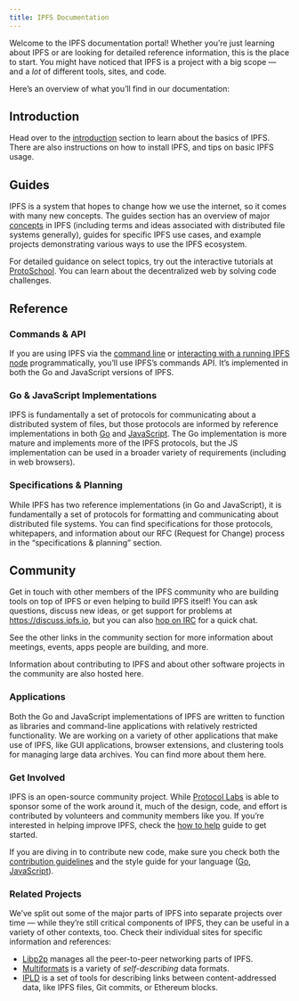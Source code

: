 ```yaml
---
title: IPFS Documentation
---
```


Welcome to the IPFS documentation portal! Whether you’re just learning about IPFS or are looking for detailed reference information, this is the place to start. You might have noticed that IPFS is a project with a big scope — and a *lot* of different tools, sites, and code.

Here’s an overview of what you’ll find in our documentation:

## Introduction

Head over to the [introduction](/introduction) section to learn about the basics of IPFS. There are also instructions on how to install IPFS, and tips on basic IPFS usage.

## Guides

IPFS is a system that hopes to change how we use the internet, so it comes with many new concepts. The guides section has an overview of major [concepts](/guides/concepts) in IPFS (including terms and ideas associated with distributed file systems generally), guides for specific IPFS use cases, and example projects demonstrating various ways to use the IPFS ecosystem.

For detailed guidance on select topics, try out the interactive tutorials at [ProtoSchool](https://proto.school). You can learn about the decentralized web by solving code challenges.

## Reference

### Commands & API

If you are using IPFS via the [command line](/reference/api/cli) or [interacting with a running IPFS node](/reference/api/http) programmatically, you’ll use IPFS’s commands API. It’s implemented in both the Go and JavaScript versions of IPFS.

### Go & JavaScript Implementations

IPFS is fundamentally a set of protocols for communicating about a distributed system of files, but those protocols are informed by reference implementations in both [Go](/reference/go/overview) and [JavaScript](/reference/js/overview). The Go implementation is more mature and implements more of the IPFS protocols, but the JS implementation can be used in a broader variety of requirements (including in web browsers).


### Specifications & Planning

While IPFS has two reference implementations (in Go and JavaScript), it is fundamentally a set of protocols for formatting and communicating about distributed file systems. You can find specifications for those protocols, whitepapers, and information about our RFC (Request for Change) process in the “specifications & planning” section.


## Community

Get in touch with other members of the IPFS community who are building tools on top of IPFS or even helping to build IPFS itself! You can ask questions, discuss new ideas, or get support for problems at https://discuss.ipfs.io, but you can also [hop on IRC](/community/irc) for a quick chat.

See the other links in the community section for more information about meetings, events, apps people are building, and more.

Information about contributing to IPFS and about other software projects in the community are also hosted here.


### Applications

Both the Go and JavaScript implementations of IPFS are written to function as libraries and command-line applications with relatively restricted functionality. We are working on a variety of other applications that make use of IPFS, like GUI applications, browser extensions, and clustering tools for managing large data archives. You can find more about them here.


### Get Involved

IPFS is an open-source community project. While [Protocol Labs](https://protocol.ai) is able to sponsor some of the work around it, much of the design, code, and effort is contributed by volunteers and community members like you. If you’re interested in helping improve IPFS, check the [how to help](/community/contribute/how-to-help) guide to get started.

If you are diving in to contribute new code, make sure you check both the [contribution guidelines](https://github.com/ipfs/community/blob/master/CONTRIBUTING.md) and the style guide for your language ([Go](https://github.com/ipfs/community/blob/master/CONTRIBUTING_GO.md), [JavaScript](https://github.com/ipfs/community/blob/master/CONTRIBUTING_JS.md)).


### Related Projects

We’ve split out some of the major parts of IPFS into separate projects over time — while they’re still critical components of IPFS, they can be useful in a variety of other contexts, too. Check their individual sites for specific information and references:

- [Libp2p](https://libp2p.io) manages all the peer-to-peer networking parts of IPFS.
- [Multiformats](https://multiformats.io) is a variety of *self-describing* data formats.
- [IPLD](https://ipld.io) is a set of tools for describing links between content-addressed data, like IPFS files, Git commits, or Ethereum blocks.

